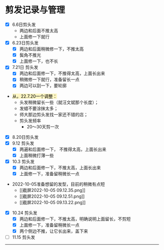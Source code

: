 # 剪发记录与管理
 - [x] 6.6日剪头发
	-  两边和后面不推太高
	- 上面修一下就行
- [x] 6.23日剪头发
	- [x] 两边和后面稍微修一下，不推太高
	- [x] 鬓角不推光
	- [x] 上面修一下，也不长
- [x] 7.21日 剪头发
	- [x] 两边和后面修一下，不推得太高，上面长出来
	- [x] 稍微修一下就行，准备留长一点
	- [x] 两边可以刮一下，要轮廓
- <mark style="background: #FFF3A3A6;">从，22.7.20一个调整： </mark> 
	- 头发稍微留长一些（就汪文斌那个长度）；
	- 发蜡不要涂抹太多；
	- 师大那边剪头发找一家还不错的店；
	- 剪头发频率
		- 20～30天剪一次
- [x] 8.20日剪头发
- [x] 9.12 剪头发
	- [x] 两遍和后面修一下， 不推得太高，上面长出来
	- [x] 上面稍微打薄一些
- [x] 10.3 剪头发
	- [x] 两边和后面修一下，不推太高，上面长出来
	- [x] 上面修一下，准备留稍微长一点
- 2022-10-05准备想留的发型，目前的稍微有点短
	- [[截屏2022-10-05 09.12.35.png]]
	- [[截屏2022-10-05 09.12.51.png]]
	- [[截屏2022-10-05 09.13.22.png]]
- [x] 10.24 剪头发
	- [x] 两边和后面修一下，不推太高，明确说明上面留长，不剪短
	- [x] 上面修一下，准备留稍微长一点
	- [x] 两个侧边不推，让它长出来，盖下来
- [ ] 11.15 剪头发
----




